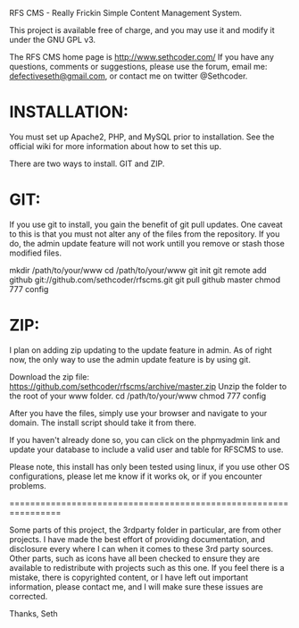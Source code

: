 RFS CMS - Really Frickin Simple Content Management System.
 
This project is available free of charge,
and you may use it and modify it under the GNU GPL v3.

The RFS CMS home page is http://www.sethcoder.com/
If you have any questions, comments or suggestions,
please use the forum, email me: defectiveseth@gmail.com,
or contact me on twitter @Sethcoder.

INSTALLATION:
=================================================================
You must set up Apache2, PHP, and MySQL prior to installation.
See the official wiki for more information about how to set this up.

There are two ways to install. GIT and ZIP.

GIT:
====
If you use git to install, you gain the benefit of git pull updates.
One caveat to this is that you must not alter any of the files from
the repository. If you do, the admin update feature will not work 
untill you remove or stash those modified files.

mkdir /path/to/your/www
cd /path/to/your/www
git init
git remote add github git://github.com/sethcoder/rfscms.git
git pull github master
chmod 777 config

ZIP:
====
I plan on adding zip updating to the update feature in admin. As of
right now, the only way to use the admin update feature is by using git.

Download the zip file:
https://github.com/sethcoder/rfscms/archive/master.zip
Unzip the folder to the root of your www folder.
cd /path/to/your/www
chmod 777 config

After you have the files, simply use your browser and navigate to
your domain. The install script should take it from there.

If you haven't already done so, you can click on the phpmyadmin
link and update your database to include a valid user and table 
for RFSCMS to use.

Please note, this install has only been tested using linux, if you
use other OS configurations, please let me know if it works ok, or
if you encounter problems.

================================================================

Some parts of this project, the 3rdparty folder in particular,
are from other projects. I have made the best effort of
providing documentation, and disclosure every where I can when it 
comes to these 3rd party sources. Other parts, such as icons have
all been checked to ensure they are available to redistribute with
projects such as this one. If you feel there is a mistake, there
is copyrighted content, or I have left out important information,
please contact me, and I will make sure these issues are corrected.

Thanks,
Seth
